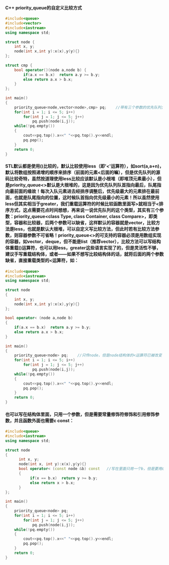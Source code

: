 #### C++ priority_queue的自定义比较方式

```c++
#include<queue>
#include<vector>
#include<iostream>
using namespace std;
 
struct node {
    int x, y;
    node(int x,int y):x(x),y(y){}
};
 
struct cmp {
    bool operator()(node a,node b) {
        if(a.x == b.x)  return a.y >= b.y;
        else return a.x > b.x;
    }
};
 
int main()
{
    priority_queue<node,vector<node>,cmp> pq;    //带有三个参数的优先队列;
    for(int i = 1; i <= 5; i++)
        for(int j = 1; j <= 5; j++)
            pq.push(node(i,j));
    while(!pq.empty())
    {
        cout<<pq.top().x<<" "<<pq.top().y<<endl;
        pq.pop();
    }
    return 0;
}
```

####  STL默认都是使用()比较的，默认比较使用less（即'<'运算符），如sort(a,a+n)，默认将数组按照递增的顺序来排序（前面的元素<后面的嘛），但是优先队列的源码比较奇特，虽然按道理使用less比较应该默认是小根堆（即堆顶元素最小），但是priority_queue<>默认是大根堆的，这是因为优先队列队首指向最后，队尾指向最前面的缘故！每次入队元素进去经排序调整后，优先级最大的元素排在最前面，也就是队尾指向的位置，这时候队首指向优先级最小的元素！所以虽然使用less但其实相当于greater，我们重载运算符的时候比较函数里面写>就相当于<排序方式，这点需要花点时间想想，再来说一说优先队列的这个类型，其实有三个参数：priority_queue<class Type, class Container, class Compare>，即类型，容器和比较器，后两个参数可以缺省，这样默认的容器就是vector，比较方法是less，也就是默认大根堆，可以自定义写比较方法，但此时若有比较方法参数，则容器参数不可省略！priority_queue<>的可支持的容器必须是用数组实现的容器，如vector，deque，但不能是list（推荐vector），比较方法可以写结构体重载()运算符，也可以用less，greater这些语言实现了的，但是灵活性不够，建议手写重载结构体，或者——如果不想写比较结构体的话，就将后面的两个参数缺省，直接重载类型的<运算符，如：

```c++
#include<queue>
#include<iostream>
using namespace std;
 
struct node
{
    int x, y;
    node(int x,int y):x(x),y(y){}
};
 
bool operator< (node a,node b)
{
    if(a.x == b.x)  return a.y >= b.y;
    else return a.x > b.x;
}
 
int main()
{
    priority_queue<node> pq;    //只传node，但是node结构体的<运算符已被改变
    for(int i = 1; i <= 5; i++)
        for(int j = 1; j <= 5; j++)
            pq.push(node(i,j));
    while(!pq.empty())
    {
        cout<<pq.top().x<<" "<<pq.top().y<<endl;
        pq.pop();
    }
    return 0;
}
```

#### 也可以写在结构体里面，只用一个参数，但是需要常量修饰符修饰和引用修饰参数，并且函数外面也需要c const：

```c++
#include<queue>
#include<iostream>
using namespace std;
 
struct node
{
      int x, y;
      node(int x, int y):x(x),y(y){}
      bool operator< (const node &b) const   //写在里面只用一个b，但是要用const和&修饰，并且外面还要const修饰;
      {
           if(x == b.x)  return y >= b.y;
           else return x > b.x;
      }
};
 
int main()
{
    priority_queue<node> pq;
    for(int i = 1; i <= 5; i++)
        for(int j = 1; j <= 5; j++)
            pq.push(node(i,j));
    while(!pq.empty())
    {
        cout<<pq.top().x<<" "<<pq.top().y<<endl;
        pq.pop();
    }
    return 0;
}